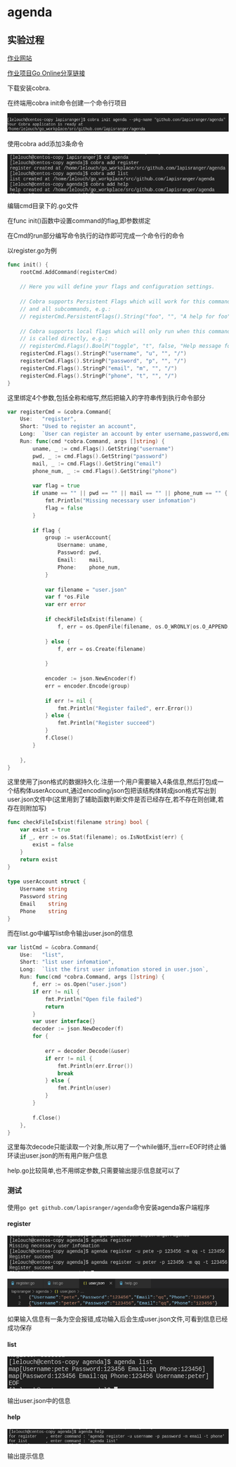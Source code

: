 # agenda

## 实验过程

[作业网站](<https://pmlpml.github.io/ServiceComputingOnCloud/ex-cli-agenda>)

[作业项目Go Online分享链接](http://139.9.57.167:20080/share/bmk5age76kvmo1a88140?secret=false)

下载安装cobra.

在终端用cobra init命令创建一个命令行项目

![1571195685699](img/1571195685699.png)

使用cobra add添加3条命令

![1571195748049](img/1571195748049.png)

编辑cmd目录下的.go文件

在func init()函数中设置command的flag,即参数绑定

在Cmd的run部分编写命令执行的动作即可完成一个命令行的命令

以register.go为例

```go
func init() {
	rootCmd.AddCommand(registerCmd)

	// Here you will define your flags and configuration settings.

	// Cobra supports Persistent Flags which will work for this command
	// and all subcommands, e.g.:
	// registerCmd.PersistentFlags().String("foo", "", "A help for foo")

	// Cobra supports local flags which will only run when this command
	// is called directly, e.g.:
	// registerCmd.Flags().BoolP("toggle", "t", false, "Help message for toggle")
	registerCmd.Flags().StringP("username", "u", "", "/")
	registerCmd.Flags().StringP("password", "p", "", "/")
	registerCmd.Flags().StringP("email", "m", "", "/")
	registerCmd.Flags().StringP("phone", "t", "", "/")
}
```

这里绑定4个参数,包括全称和缩写,然后把输入的字符串传到执行命令部分

```go
var registerCmd = &cobra.Command{
	Use:   "register",
	Short: "Used to register an account",
	Long:  `User can register an account by enter username,password,email and phone`,
	Run: func(cmd *cobra.Command, args []string) {
		uname, _ := cmd.Flags().GetString("username")
		pwd, _ := cmd.Flags().GetString("password")
		mail, _ := cmd.Flags().GetString("email")
		phone_num, _ := cmd.Flags().GetString("phone")

		var flag = true
		if uname == "" || pwd == "" || mail == "" || phone_num == "" {
			fmt.Println("Missing necessary user infomation")
			flag = false
		}

		if flag {
			group := userAccount{
				Username: uname,
				Password: pwd,
				Email:    mail,
				Phone:    phone_num,
			}

			var filename = "user.json"
			var f *os.File
			var err error

			if checkFileIsExist(filename) {
				f, err = os.OpenFile(filename, os.O_WRONLY|os.O_APPEND, 0666)

			} else {
				f, err = os.Create(filename)

			}

			encoder := json.NewEncoder(f)
			err = encoder.Encode(group)

			if err != nil {
				fmt.Println("Register failed", err.Error())
			} else {
				fmt.Println("Register succeed")
			}
			f.Close()
		}

	},
}
```

这里使用了json格式的数据持久化.注册一个用户需要输入4条信息,然后打包成一个结构体userAccount,通过encoding/json包把该结构体转成json格式写出到user.json文件中(这里用到了辅助函数判断文件是否已经存在,若不存在则创建,若存在则附加写)

```go
func checkFileIsExist(filename string) bool {
	var exist = true
	if _, err := os.Stat(filename); os.IsNotExist(err) {
		exist = false
	}
	return exist
}

type userAccount struct {
	Username string
	Password string
	Email    string
	Phone    string
}
```

而在list.go中编写list命令输出user.json的信息

```go
var listCmd = &cobra.Command{
	Use:   "list",
	Short: "list user infomation",
	Long:  `list the first user infomation stored in user.json`,
	Run: func(cmd *cobra.Command, args []string) {
		f, err := os.Open("user.json")
		if err != nil {
			fmt.Println("Open file failed")
			return
		}
		var user interface{}
		decoder := json.NewDecoder(f)
		for {

			err = decoder.Decode(&user)
			if err != nil {
				fmt.Println(err.Error())
				break
			} else {
				fmt.Println(user)
			}
		}

		f.Close()
	},
}
```

这里每次decode只能读取一个对象,所以用了一个while循环,当err=EOF时终止循环读出user.json的所有用户账户信息

help.go比较简单,也不用绑定参数,只需要输出提示信息就可以了

### 测试

使用`go get github.com/lapisranger/agenda`命令安装agenda客户端程序

#### register

![1571196546812](img/1571196546812.png)

![1571196570617](img/1571196570617.png)

如果输入信息有一条为空会报错,成功输入后会生成user.json文件,可看到信息已经成功保存

#### list

![1571196625534](img/1571196625534.png)

输出user.json中的信息

#### help

![1571196708324](img/1571196708324.png)

输出提示信息
